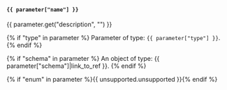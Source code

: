 #### `{{ parameter["name"] }}` ####

{{ parameter.get("description", "") }}

{% if "type" in parameter %}
Parameter of type: `{{ parameter["type"] }}`.
{% endif %}

{% if "schema" in parameter %}
An object of type: {{ parameter["schema"]|link_to_ref }}.
{% endif %}

{% if "enum" in parameter %}{{ unsupported.unsupported }}{% endif %}
